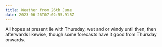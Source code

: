 ```yaml
---
title: Weather from 26th June
date: 2023-06-26T07:02:55.915Z
---
```

All hopes at present lie with Thursday, wet and or windy until then, then afterwards likewise, though some forecasts have it good from Thursday onwards.